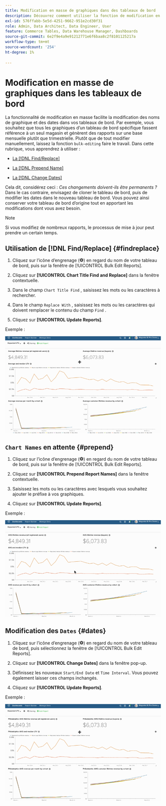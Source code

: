 ```yaml
---
title: Modification en masse de graphiques dans des tableaux de bord
description: Découvrez comment utiliser la fonction de modification en masse dans  [!DNL Commerce Intelligence].
exl-id: 576ffabb-5e5d-4251-9662-951e2cd30f31
role: Admin, Data Architect, Data Engineer, User
feature: Commerce Tables, Data Warehouse Manager, Dashboards
source-git-commit: 6e2f9e4a9e91212771e6f6baa8c2f8101125217a
workflow-type: tm+mt
source-wordcount: '254'
ht-degree: 1%

---
```


# Modification en masse de graphiques dans les tableaux de bord

La fonctionnalité de modification en masse facilite la modification des noms de graphique et des dates dans vos tableaux de bord. Par exemple, vous souhaitez que tous les graphiques d’un tableau de bord spécifique fassent référence à un seul magasin et génèrent des rapports sur une base mensuelle plutôt que trimestrielle. Plutôt que de tout modifier manuellement, laissez la fonction `bulk-editing` faire le travail. Dans cette rubrique, vous apprendrez à utiliser :

* [La  [!DNL Find/Replace] ](#findreplace)

* [La  [!DNL Prepend Name] ](#prepend)

* [La  [!DNL Change Dates] ](#dates)

Cela dit, considérez ceci : *Ces changements doivent-ils être permanents ?* Dans le cas contraire, envisagez de cloner le tableau de bord, puis de modifier les dates dans le nouveau tableau de bord. Vous pouvez ainsi conserver votre tableau de bord d’origine tout en apportant les modifications dont vous avez besoin.

>[!NOTE]
>
>Si vous modifiez de nombreux rapports, le processus de mise à jour peut prendre un certain temps.

## Utilisation de [!DNL Find/Replace] {#findreplace}

1. Cliquez sur l’icône d’engrenage (![](../../assets/gear-icon.png)) en regard du nom de votre tableau de bord, puis sur la fenêtre de [!UICONTROL Bulk Edit Reports].

1. Cliquez sur **[!UICONTROL Chart Title Find and Replace]** dans la fenêtre contextuelle.

1. Dans le champ `Chart Title Find` , saisissez les mots ou les caractères à rechercher.

1. Dans le champ `Replace With` , saisissez les mots ou les caractères qui doivent remplacer le contenu du champ `Find` .

1. Cliquez sur **[!UICONTROL Update Reports]**.

Exemple :

![modification en bloc](../../assets/bulk_edit.gif)

## `Chart Names` en attente {#prepend}

1. Cliquez sur l’icône d’engrenage (![](../../assets/gear-icon.png)) en regard du nom de votre tableau de bord, puis sur la fenêtre de [!UICONTROL Bulk Edit Reports].

1. Cliquez sur **[!UICONTROL Prepend Report Names]** dans la fenêtre contextuelle.

1. Saisissez les mots ou les caractères avec lesquels vous souhaitez ajouter le préfixe à vos graphiques.

1. Cliquez sur **[!UICONTROL Update Reports]**.

Exemple :

![ajouter](../../assets/prepend.gif)

## Modification des `Dates` {#dates}

1. Cliquez sur l’icône d’engrenage (![](../../assets/gear-icon.png)) en regard du nom de votre tableau de bord, puis sélectionnez la fenêtre de [!UICONTROL Bulk Edit Reports].

1. Cliquez sur **[!UICONTROL Change Dates]** dans la fenêtre pop-up.

1. Définissez les nouveaux `Start/End Date` et `Time Interval`. Vous pouvez également laisser ces champs inchangés.

1. Cliquez sur **[!UICONTROL Update Reports]**.

Exemple :

![modification des dates](../../assets/dates.gif)

